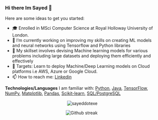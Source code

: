### Hi there Im Sayed 👋



Here are some ideas to get you started:
- 🎓 Enrolled in MSci Computer Science at Royal Holloway University of London.
- 🔭 I’m currently working on improving my skills on creating ML models and neural networks using Tensorflow and Python libraries
- 🌱 My skillset involves devising Machine learning models for various problems including large datasets and deploying them efficiently and effectively
- 🎯 Targets: Learn to deploy Machine/Deep Learning models on Cloud platforms i.e AWS, Azure or Google Cloud.
- 📫 How to reach me: [Linkedin](https://www.linkedin.com/in/sayed-ismail-ahmed-424469166/)

**Technologies/Languages** I am familiar with: [Python](https://www.python.org/), [Java](https://www.java.com/en/), [TensorFlow](https://www.tensorflow.org/), [NumPy](https://numpy.org/), [Matplotlib](https://matplotlib.org/), [Pandas](https://pandas.pydata.org/), [Scikit-learn](https://scikit-learn.org/stable/), [SQL/PostgreSQL](https://www.postgresql.org/)


<div align="center">
<p>&nbsp;<img align="center" src="https://github-readme-stats.vercel.app/api?username=sayeddotexe&show_icons=true&locale=en&theme=github_dark&hide_border=false" alt="sayeddotexe" /></p>
</div>

<div align="center">
<p>
<img src="https://github-readme-stats.vercel.app/api/top-langs/?username=sayeddotexe&theme=github_dark&hide_border=false" alt="Github streak" />
</p>
</div>
